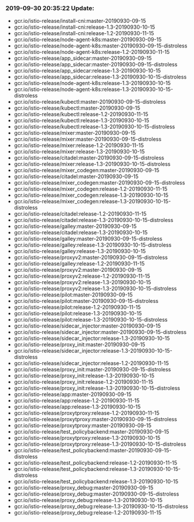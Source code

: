 ### 2019-09-30 20:35:22 Update:

- gcr.io/istio-release/install-cni:master-20190930-09-15
- gcr.io/istio-release/install-cni:release-1.3-20190930-10-15
- gcr.io/istio-release/install-cni:release-1.2-20190930-11-15
- gcr.io/istio-release/node-agent-k8s:master-20190930-09-15
- gcr.io/istio-release/node-agent-k8s:master-20190930-09-15-distroless
- gcr.io/istio-release/node-agent-k8s:release-1.2-20190930-11-15
- gcr.io/istio-release/app_sidecar:master-20190930-09-15
- gcr.io/istio-release/app_sidecar:master-20190930-09-15-distroless
- gcr.io/istio-release/app_sidecar:release-1.3-20190930-10-15
- gcr.io/istio-release/app_sidecar:release-1.3-20190930-10-15-distroless
- gcr.io/istio-release/node-agent-k8s:release-1.3-20190930-10-15
- gcr.io/istio-release/node-agent-k8s:release-1.3-20190930-10-15-distroless
- gcr.io/istio-release/kubectl:master-20190930-09-15-distroless
- gcr.io/istio-release/kubectl:master-20190930-09-15
- gcr.io/istio-release/kubectl:release-1.2-20190930-11-15
- gcr.io/istio-release/kubectl:release-1.3-20190930-10-15
- gcr.io/istio-release/kubectl:release-1.3-20190930-10-15-distroless
- gcr.io/istio-release/mixer:master-20190930-09-15
- gcr.io/istio-release/mixer:master-20190930-09-15-distroless
- gcr.io/istio-release/mixer:release-1.2-20190930-11-15
- gcr.io/istio-release/mixer:release-1.3-20190930-10-15
- gcr.io/istio-release/citadel:master-20190930-09-15-distroless
- gcr.io/istio-release/mixer:release-1.3-20190930-10-15-distroless
- gcr.io/istio-release/mixer_codegen:master-20190930-09-15
- gcr.io/istio-release/citadel:master-20190930-09-15
- gcr.io/istio-release/mixer_codegen:master-20190930-09-15-distroless
- gcr.io/istio-release/mixer_codegen:release-1.2-20190930-11-15
- gcr.io/istio-release/mixer_codegen:release-1.3-20190930-10-15
- gcr.io/istio-release/mixer_codegen:release-1.3-20190930-10-15-distroless
- gcr.io/istio-release/citadel:release-1.2-20190930-11-15
- gcr.io/istio-release/citadel:release-1.3-20190930-10-15-distroless
- gcr.io/istio-release/galley:master-20190930-09-15
- gcr.io/istio-release/citadel:release-1.3-20190930-10-15
- gcr.io/istio-release/galley:master-20190930-09-15-distroless
- gcr.io/istio-release/galley:release-1.3-20190930-10-15-distroless
- gcr.io/istio-release/galley:release-1.3-20190930-10-15
- gcr.io/istio-release/proxyv2:master-20190930-09-15-distroless
- gcr.io/istio-release/galley:release-1.2-20190930-11-15
- gcr.io/istio-release/proxyv2:master-20190930-09-15
- gcr.io/istio-release/proxyv2:release-1.2-20190930-11-15
- gcr.io/istio-release/proxyv2:release-1.3-20190930-10-15
- gcr.io/istio-release/proxyv2:release-1.3-20190930-10-15-distroless
- gcr.io/istio-release/pilot:master-20190930-09-15
- gcr.io/istio-release/pilot:master-20190930-09-15-distroless
- gcr.io/istio-release/pilot:release-1.2-20190930-11-15
- gcr.io/istio-release/pilot:release-1.3-20190930-10-15
- gcr.io/istio-release/pilot:release-1.3-20190930-10-15-distroless
- gcr.io/istio-release/sidecar_injector:master-20190930-09-15
- gcr.io/istio-release/sidecar_injector:master-20190930-09-15-distroless
- gcr.io/istio-release/sidecar_injector:release-1.3-20190930-10-15
- gcr.io/istio-release/proxy_init:master-20190930-09-15
- gcr.io/istio-release/sidecar_injector:release-1.3-20190930-10-15-distroless
- gcr.io/istio-release/sidecar_injector:release-1.2-20190930-11-15
- gcr.io/istio-release/proxy_init:master-20190930-09-15-distroless
- gcr.io/istio-release/proxy_init:release-1.3-20190930-10-15
- gcr.io/istio-release/proxy_init:release-1.2-20190930-11-15
- gcr.io/istio-release/proxy_init:release-1.3-20190930-10-15-distroless
- gcr.io/istio-release/app:master-20190930-09-15
- gcr.io/istio-release/app:release-1.2-20190930-11-15
- gcr.io/istio-release/app:release-1.3-20190930-10-15
- gcr.io/istio-release/proxytproxy:release-1.2-20190930-11-15
- gcr.io/istio-release/proxytproxy:master-20190930-09-15-distroless
- gcr.io/istio-release/proxytproxy:master-20190930-09-15
- gcr.io/istio-release/test_policybackend:master-20190930-09-15
- gcr.io/istio-release/proxytproxy:release-1.3-20190930-10-15
- gcr.io/istio-release/proxytproxy:release-1.3-20190930-10-15-distroless
- gcr.io/istio-release/test_policybackend:master-20190930-09-15-distroless
- gcr.io/istio-release/test_policybackend:release-1.2-20190930-11-15
- gcr.io/istio-release/test_policybackend:release-1.3-20190930-10-15-distroless
- gcr.io/istio-release/test_policybackend:release-1.3-20190930-10-15
- gcr.io/istio-release/proxy_debug:master-20190930-09-15
- gcr.io/istio-release/proxy_debug:master-20190930-09-15-distroless
- gcr.io/istio-release/proxy_debug:release-1.3-20190930-10-15
- gcr.io/istio-release/proxy_debug:release-1.3-20190930-10-15-distroless
- gcr.io/istio-release/proxy_debug:release-1.2-20190930-11-15
